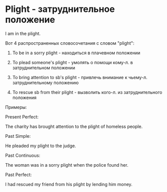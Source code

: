 # Plight - затруднительное положение




I am in the plight.

Вот 4 распространенных словосочетания с словом "plight":

1. To be in a sorry plight - находиться в плачевном положении

2. To plead someone's plight - умолять о помощи кому-л. в затруднительном положении

3. To bring attention to sb's plight - привлечь внимание к чьему-л. затруднительному положению

4. To rescue sb from their plight - вызволить кого-л. из затруднительного положения

Примеры:

Present Perfect:

The charity has brought attention to the plight of homeless people.

Past Simple:

He pleaded my plight to the judge.

Past Continuous:

The woman was in a sorry plight when the police found her.

Past Perfect:

I had rescued my friend from his plight by lending him money.